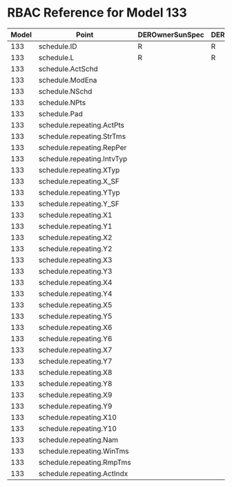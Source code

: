 # RBAC Reference for Model 133

| Model | Point | DEROwnerSunSpec | DERInstallerSunSpec | DERVendorSunSpec | ServiceProviderSunSpec | GridOperatorSunSpec |
|-------|-------|------------------|---------------------|------------------|------------------------|---------------------|
| 133 | schedule.ID | R | R | R | R | R |
| 133 | schedule.L | R | R | R | R | R |
| 133 | schedule.ActSchd |  |  |  |  |  |
| 133 | schedule.ModEna |  |  |  |  |  |
| 133 | schedule.NSchd |  |  |  |  |  |
| 133 | schedule.NPts |  |  |  |  |  |
| 133 | schedule.Pad |  |  |  |  |  |
| 133 | schedule.repeating.ActPts |  |  |  |  |  |
| 133 | schedule.repeating.StrTms |  |  |  |  |  |
| 133 | schedule.repeating.RepPer |  |  |  |  |  |
| 133 | schedule.repeating.IntvTyp |  |  |  |  |  |
| 133 | schedule.repeating.XTyp |  |  |  |  |  |
| 133 | schedule.repeating.X_SF |  |  |  |  |  |
| 133 | schedule.repeating.YTyp |  |  |  |  |  |
| 133 | schedule.repeating.Y_SF |  |  |  |  |  |
| 133 | schedule.repeating.X1 |  |  |  |  |  |
| 133 | schedule.repeating.Y1 |  |  |  |  |  |
| 133 | schedule.repeating.X2 |  |  |  |  |  |
| 133 | schedule.repeating.Y2 |  |  |  |  |  |
| 133 | schedule.repeating.X3 |  |  |  |  |  |
| 133 | schedule.repeating.Y3 |  |  |  |  |  |
| 133 | schedule.repeating.X4 |  |  |  |  |  |
| 133 | schedule.repeating.Y4 |  |  |  |  |  |
| 133 | schedule.repeating.X5 |  |  |  |  |  |
| 133 | schedule.repeating.Y5 |  |  |  |  |  |
| 133 | schedule.repeating.X6 |  |  |  |  |  |
| 133 | schedule.repeating.Y6 |  |  |  |  |  |
| 133 | schedule.repeating.X7 |  |  |  |  |  |
| 133 | schedule.repeating.Y7 |  |  |  |  |  |
| 133 | schedule.repeating.X8 |  |  |  |  |  |
| 133 | schedule.repeating.Y8 |  |  |  |  |  |
| 133 | schedule.repeating.X9 |  |  |  |  |  |
| 133 | schedule.repeating.Y9 |  |  |  |  |  |
| 133 | schedule.repeating.X10 |  |  |  |  |  |
| 133 | schedule.repeating.Y10 |  |  |  |  |  |
| 133 | schedule.repeating.Nam |  |  |  |  |  |
| 133 | schedule.repeating.WinTms |  |  |  |  |  |
| 133 | schedule.repeating.RmpTms |  |  |  |  |  |
| 133 | schedule.repeating.ActIndx |  |  |  |  |  |
